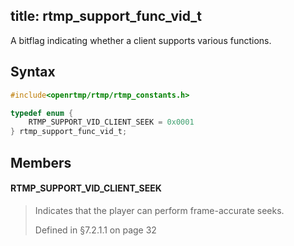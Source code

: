 title: rtmp_support_func_vid_t
--------------------------

A bitflag indicating whether a client supports various functions.


## Syntax ##

```c
#include<openrtmp/rtmp/rtmp_constants.h>

typedef enum {
    RTMP_SUPPORT_VID_CLIENT_SEEK = 0x0001
} rtmp_support_func_vid_t;
```

## Members ##

#### RTMP_SUPPORT_VID_CLIENT_SEEK ####
> Indicates that the player can perform frame-accurate seeks.
> 
> Defined in §7.2.1.1 on page 32